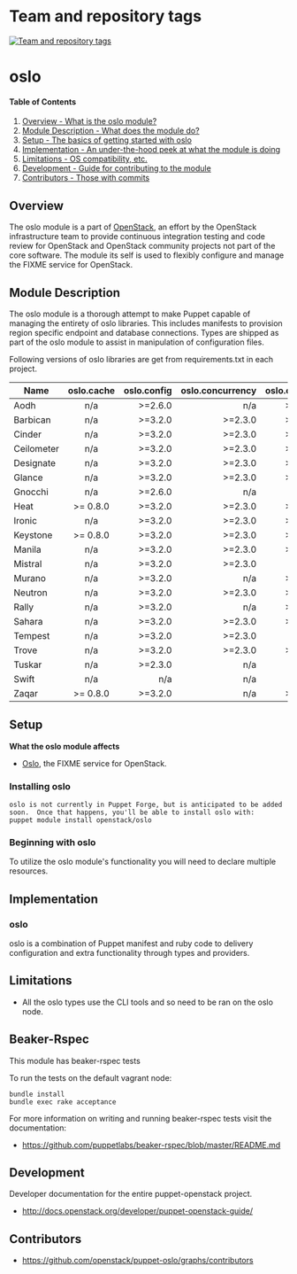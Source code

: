 Team and repository tags
========================

[![Team and repository tags](http://governance.openstack.org/badges/puppet-oslo.svg)](http://governance.openstack.org/reference/tags/index.html)

<!-- Change things from this point on -->

oslo
=======

#### Table of Contents

1. [Overview - What is the oslo module?](#overview)
2. [Module Description - What does the module do?](#module-description)
3. [Setup - The basics of getting started with oslo](#setup)
4. [Implementation - An under-the-hood peek at what the module is doing](#implementation)
5. [Limitations - OS compatibility, etc.](#limitations)
6. [Development - Guide for contributing to the module](#development)
7. [Contributors - Those with commits](#contributors)

Overview
--------

The oslo module is a part of [OpenStack](https://www.openstack.org), an effort by the OpenStack infrastructure team to provide continuous integration testing and code review for OpenStack and OpenStack community projects not part of the core software.  The module its self is used to flexibly configure and manage the FIXME service for OpenStack.

Module Description
------------------

The oslo module is a thorough attempt to make Puppet capable of managing the entirety of oslo libraries.  This includes manifests to provision region specific endpoint and database connections.  Types are shipped as part of the oslo module to assist in manipulation of configuration files.

Following versions of oslo libraries are get from requirements.txt in each project.

| Name | oslo.cache | oslo.config | oslo.concurrency | oslo.context | oslo.db | oslo.log | oslo.messaging | oslo.middleware | oslo.policy | oslo.reports | oslo.rootwrap | oslo.serialization | oslo.utils | oslo.versionedobjects | oslo.service | oslo.i18n | oslo.vmware |
| ---- |:-------:| -----:| -----:| -----:| -----:| -----:| -----:| -----:| -----:| -----:| -----:| -----:| -----:| -----:| -----:| -----:| -----:|
| Aodh | n/a | >=2.6.0 | n/a | >=0.2.0 | >=1.12.0 | >=1.2.0 | !=2.8.0,>2.6.1 | !=2.0.0,>=1.2.0 | >=0.5.0 | n/a | n/a | >=1.4.0 | >=1.9.0 | n/a | >=0.1.0 | >=1.5.0 | n/a |
| Barbican | n/a | >=3.2.0 | >=2.3.0 | >=0.2.0 | n/a | >=1.14.0 | !=2.8.0,!=3.1.0,>2.6.1 | n/a | >=0.5.0 | n/a | n/a | >=1.10.0 | >=3.4.0 | n/a | >=1.0.0 | >=1.5.0 | n/a |
| Cinder | n/a | >=3.2.0 | >=2.3.0 | >=0.2.0 | >=4.1.0 | >=1.14.0 | !=2.8.0,!=3.1.0,>2.6.1 | >=3.0.0 | >=0.5.0 | >=0.6.0 | >=2.0.0 | >=1.10.0 | >=3.2.0 | >=0.13.0 | >=1.0.0 | >=1.5.0 | >=1.16.0 |
| Ceilometer | n/a | >=3.2.0 | >=2.3.0 | >=0.2.0 | >=4.1.0 | >=1.14.0 | !=2.8.0,!=3.1.0,>2.6.1 | >=3.0.0 | >=0.5.0 | >=0.6.0 | >=2.0.0 | >=1.10.0 | >=3.4.0 | n/a | >=1.0.0 | >=1.5.0 | n/a |
| Designate | n/a | >=3.2.0 | >=2.3.0 | >=0.2.0 | >=4.1.0 | >=1.14.0 | !=2.8.0,!=3.1.0,>2.6.1 | >=3.0.0 | >=0.5.0 | >=0.6.0 | >=2.0.0 | >=1.10.0 | >=3.4.0 | n/a | >=1.0.0 | >=1.5.0 | n/a |
| Glance | n/a | >=3.2.0 | >=2.3.0 | >=0.2.0 | >=4.1.0| >=1.14.0 | !=2.8.0,!=3.1.0,>2.6.1 | >=3.0.0 | >=0.5.0 | >=0.6.0 | >=2.0.0 | >=1.10.0 | >=3.2.0 | n/a | >=1.0.0 | >=1.5.0 | n/a |
| Gnocchi | n/a | >=2.6.0 | n/a | n/a | n/a | >=1.0.0 | n/a | ? | >=0.3.0 | n/a | n/a | >=1.4.0 | >=1.6.0 | n/a | n/a | n/a | n/a |
| Heat | >= 0.8.0 | >=3.2.0 | >=2.3.0 | >=0.2.0 | >=4.1.0| >=1.14.0 | !=2.8.0,!=3.1.0,>2.6.1 | >=3.0.0 | >=0.5.0 | >=0.6.0 | >=2.0.0 | >=1.10.0 | >=3.4.0 | >= 0.13.0 | >=1.0.0 | >=1.5.0 | n/a |
| Ironic | n/a | >=3.2.0 | >=2.3.0 | >=0.2.0 | >=4.1.0| >=1.14.0 | !=2.8.0,!=3.1.0,>2.6.1 | >=3.0.0 | >=0.5.0 | >=0.6.0 | >=2.0.0 | >=1.10.0 | >=3.2.0 | >= 0.13.0 | >=1.0.0 | >=1.5.0 | n/a |
| Keystone | >= 0.8.0 | >=3.2.0 | >=2.3.0 | >=0.2.0 | >=4.1.0| >=1.14.0 | !=2.8.0,!=3.1.0,>2.6.1 | >=3.0.0 | >=0.5.0 | >=0.6.0 | >=2.0.0 | >=1.10.0 | >=3.2.0 | n/a | >=1.0.0 | >=1.5.0 | n/a |
| Manila | n/a | >=3.2.0 | >=2.3.0 | >=0.2.0 | >=4.1.0 | >=1.14.0 | !=2.8.0,!=3.1.0,>2.6.1 | >=3.0.0 | >=0.5.0 | >=0.6.0 | >=2.0.0 | >=1.10.0 | >=3.4.0 | n/a | >=1.0.0 | >=1.5.0 | n/a |
| Mistral | n/a | >=3.2.0 | >=2.3.0 | n/a | >=4.1.0 | >=1.14.0 | !=2.8.0,!=3.1.0,>2.6.1 | n/a | n/a | n/a | n/a | >=1.10.0 | >=3.2.0 | n/a | >=1.0.0 | n/a | n/a |
| Murano | n/a | >=3.2.0 | n/a | >=0.2.0 | >=4.1.0 | >=1.14.0 | !=2.8.0,!=3.1.0,>2.6.1 | >=3.0.0 | >=0.5.0 | n/a | n/a | >=1.10.0 | >=3.4.0 | n/a | >=1.0.0 | >=1.5.0 | n/a |
| Neutron | n/a | >=3.2.0 | >=2.3.0 | >=0.2.0 | >=4.1.0 | >=1.14.0 | !=2.8.0,!=3.1.0,>2.6.1 | >=3.0.0 | >=0.5.0 | >=0.6.0 | >=2.0.0 | >=1.10.0 | >=3.4.0 | >= 0.13.0 | >=1.0.0 | >=1.5.0 | n/a |
| Rally | n/a | >=3.2.0 | n/a | >=3.2.0 | >=4.1.0 | >=1.14.0 | n/a | n/a | n/a | n/a | n/a | >=1.10.0 | >=3.4.0 | n/a | n/a | >=1.5.0 | n/a |
| Sahara | n/a | >=3.2.0 | >=2.3.0 | >=0.2.0 | >=4.1.0 | >=1.14.0 | !=2.8.0,!=3.1.0,>2.6.1 | >=3.0.0 | >= 0.5.0 | n/a | >=2.0.0 | >=1.10.0 | >=3.4.0 | n/a | >=1.0.0 | >=1.5.0 | n/a |
| Tempest | n/a | >=3.2.0 | >=2.3.0 | n/a | n/a | >=1.14.0 | n/a | n/a | n/a | n/a | n/a | >=1.10.0 | >=3.2.0 | n/a | >=1.0.0 | >=1.5.0 | n/a |
| Trove | n/a | >=3.2.0 | >=2.3.0 | >=0.2.0 | >=4.1.0 | >=1.14.0 | !=2.8.0,!=3.1.0,>2.6.1 | >=3.0.0 | n/a | n/a | n/a | >=1.10.0 | >=3.4.0 | n/a | >=1.0.0 | >=1.5.0 | n/a |
| Tuskar | n/a | >=2.3.0 | n/a | n/a | >=2.4.1 | n/a | n/a | n/a | n/a | n/a | n/a | n/a | n/a | n/a | n/a | n/a | n/a |
| Swift | n/a | n/a | n/a | n/a | n/a | n/a | n/a | n/a | n/a | n/a | n/a | n/a | n/a | n/a | n/a | n/a | n/a |
| Zaqar | >= 0.8.0 | >=3.2.0 | n/a | >=0.2.0 | n/a | >=1.14.0 | n/a | n/a | >= 0.5.0 | n/a | n/a | >=1.10.0 | >=3.2.0 | n/a | n/a | >=1.5.0 | n/a |

Setup
-----

**What the oslo module affects**

* [Oslo](https://wiki.openstack.org/wiki/Oslo), the FIXME service for OpenStack.

### Installing oslo

    oslo is not currently in Puppet Forge, but is anticipated to be added soon.  Once that happens, you'll be able to install oslo with:
    puppet module install openstack/oslo

### Beginning with oslo

To utilize the oslo module's functionality you will need to declare multiple resources.

Implementation
--------------

### oslo

oslo is a combination of Puppet manifest and ruby code to delivery configuration and extra functionality through types and providers.

Limitations
------------

* All the oslo types use the CLI tools and so need to be ran on the oslo node.

Beaker-Rspec
------------

This module has beaker-rspec tests

To run the tests on the default vagrant node:

```shell
bundle install
bundle exec rake acceptance
```

For more information on writing and running beaker-rspec tests visit the documentation:

* https://github.com/puppetlabs/beaker-rspec/blob/master/README.md

Development
-----------

Developer documentation for the entire puppet-openstack project.

* http://docs.openstack.org/developer/puppet-openstack-guide/

Contributors
------------

* https://github.com/openstack/puppet-oslo/graphs/contributors
